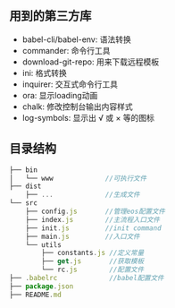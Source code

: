 

## 用到的第三方库

+ babel-cli/babel-env: 语法转换
+ commander: 命令行工具
+ download-git-repo: 用来下载远程模板
+ ini: 格式转换
+ inquirer: 交互式命令行工具
+ ora: 显示loading动画
+ chalk: 修改控制台输出内容样式
+ log-symbols: 显示出 √ 或 × 等的图标



## 目录结构

```javascript
├── bin
│   └── www             //可执行文件
├── dist
    ├── ...             //生成文件
└── src
    ├── config.js       //管理eos配置文件
    ├── index.js        //主流程入口文件
    ├── init.js         //init command
    ├── main.js         //入口文件
    └── utils
        ├── constants.js //定义常量
        ├── get.js       //获取模板
        └── rc.js        //配置文件
├── .babelrc             //babel配置文件
├── package.json
├── README.md
```